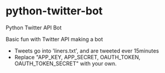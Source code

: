 # python-twitter-bot
Python Twitter API Bot

Basic fun with Twitter API making a bot

* Tweets go into 'liners.txt', and are tweeted ever 15minutes
* Replace "APP_KEY, APP_SECRET, OAUTH_TOKEN, OAUTH_TOKEN_SECRET" with your own.
